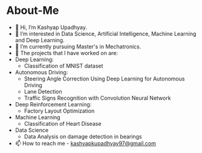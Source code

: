 # About-Me
-	👋 Hi, I’m Kashyap Upadhyay.
-	👀 I’m interested in Data Science, Artificial Intelligence, Machine Learning and Deep Learning.
-	🌱 I’m currently pursuing Master's in Mechatronics.
-	🚗 The projects that I have worked on are:
- Deep Learning:
  -  Classification of MNIST dataset
- Autonomous Driving:
  - Steering Angle Correction Using Deep Learning for Autonomous Driving
  - Lane Detection
  - Traffic Signs Recognition with Convolution Neural Network
- Deep Reinforcement Learning:
  - Factory Layout Optimization
- Machine Learning
  - Classification of Heart Disease
- Data Science
  - Data Analysis on damage detection in bearings
-	 📫 How to reach me - kashyapkupadhyay97@gmail.com


